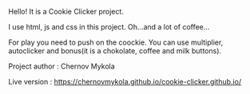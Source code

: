 
Hello! It is a Cookie Clicker project.

I use html, js and css in this project. Oh...and a lot of coffee...

For play you need to push on the coockie. You can use multiplier, autoclicker and bonus(it is a chokolate, coffee and milk buttons).

Project author : Chernov Mykola

Live version : https://chernovmykola.github.io/cookie-clicker.github.io/
